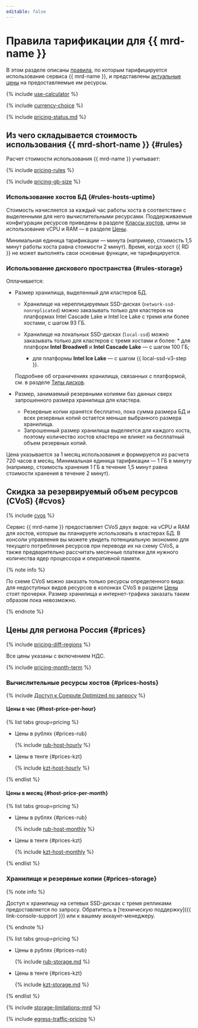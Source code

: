 ```yaml
---
editable: false
---
```


# Правила тарификации для {{ mrd-name }}

В этом разделе описаны [правила](#rules), по которым тарифицируется использование сервиса {{ mrd-name }}, и представлены [актуальные цены](#prices) на предоставляемые им ресурсы.

{% include [use-calculator](../_includes/pricing/use-calculator.md) %}

{% include [currency-choice](../_includes/pricing/currency-choice.md) %}

{% include [pricing-status.md](../_includes/mdb/pricing-status.md) %}

## Из чего складывается стоимость использования {{ mrd-short-name }} {#rules}

Расчет стоимости использования {{ mrd-name }} учитывает:

{% include [pricing-rules](../_includes/mdb/pricing-rules.md) %}

{% include [pricing-gb-size](../_includes/pricing-gb-size.md) %}

### Использование хостов БД {#rules-hosts-uptime}

Стоимость начисляется за каждый час работы хоста в соответствии с выделенными для него вычислительными ресурсами. Поддерживаемые конфигурации ресурсов приведены в разделе [Классы хостов](concepts/instance-types.md), цены за использование vCPU и RAM — в разделе [Цены](#prices).

Минимальная единица тарификации — минута (например, стоимость 1,5 минут работы хоста равна стоимости 2 минут). Время, когда хост {{ RD }} не может выполнять свои основные функции, не тарифицируется.

### Использование дискового пространства {#rules-storage}

Оплачивается:

* Размер хранилища, выделенный для кластеров БД.

    * Хранилище на нереплицируемых SSD-дисках (`network-ssd-nonreplicated`) можно заказывать только для кластеров на платформах Intel Cascade Lake и Intel Ice Lake с тремя или более хостами, с шагом 93 ГБ.

    * Хранилище на локальных SSD-дисках (`local-ssd`) можно заказывать только для кластеров с тремя хостами и более:
                * для платформ **Intel Broadwell** и **Intel Cascade Lake** — с шагом 100 ГБ;
        * для платформы **Intel Ice Lake** — с шагом {{ local-ssd-v3-step }}.

    Подробнее об ограничениях хранилища, связанных с платформой, см. в разделе [Типы дисков](./concepts/storage.md).

* Размер, занимаемый резервными копиями баз данных сверх запрошенного размера хранилища для кластера.

    * Резервные копии хранятся бесплатно, пока сумма размера БД и всех резервных копий остается меньше выбранного размера хранилища.
    * Запрошенный размер хранилища выделяется для каждого хоста, поэтому количество хостов кластера не влияет на бесплатный объем резервных копий.

Цена указывается за 1 месяц использования и формируется из расчета 720 часов в месяц. Минимальная единица тарификации — 1 ГБ в минуту (например, стоимость хранения 1 ГБ в течение 1,5 минут равна стоимости хранения в течение 2 минут).


## Скидка за резервируемый объем ресурсов (CVoS) {#cvos}

{% include [cvos](../_includes/mdb/cvos.md) %}

Сервис {{ mrd-name }} предоставляет CVoS двух видов: на vCPU и RAM для хостов, которые вы планируете использовать в кластерах БД. В консоли управления вы можете увидеть потенциальную экономию для текущего потребления ресурсов при переводе их на схему CVoS, а также предварительно рассчитать месячные платежи для нужного количества ядер процессора и оперативной памяти.

{% note info %}

По схеме CVoS можно заказать только ресурсы определенного вида: для недоступных видов ресурсов в колонках CVoS в разделе [Цены](#prices) стоят прочерки. Размер хранилища и интернет-трафика заказать таким образом пока невозможно.

{% endnote %}

## Цены для региона Россия {#prices}




{% include [pricing-diff-regions](../_includes/pricing-diff-regions.md) %}


Все цены указаны с включением НДС.



{% include [pricing-month-term](../_includes/mdb/pricing-month-term.md) %}

### Вычислительные ресурсы хостов {#prices-hosts}


{% include [Доступ к Compute Optimized по запросу](../_includes/mdb/note-compute-optimized-request.md) %}



#### Цены в час {#host-price-per-hour}


{% list tabs group=pricing %}

- Цены в рублях {#prices-rub}

  {% include [rub-host-hourly](../_pricing/managed-redis/rub-host-hourly.md) %}

- Цены в тенге {#prices-kzt}

  {% include [kzt-host-hourly](../_pricing/managed-redis/kzt-host-hourly.md) %}

{% endlist %}



#### Цены в месяц {#host-price-per-month}


{% list tabs group=pricing %}

- Цены в рублях {#prices-rub}

  {% include [rub-host-monthly](../_pricing/managed-redis/rub-host-monthly.md) %}

- Цены в тенге {#prices-kzt}

  {% include [kzt-host-monthly](../_pricing/managed-redis/kzt-host-monthly.md) %}

{% endlist %}





### Хранилище и резервные копии {#prices-storage}


{% note info %}

Доступ к хранилищу на сетевых SSD-дисках с тремя репликами предоставляется по запросу. Обратитесь в [техническую поддержку]({{ link-console-support }}) или к вашему аккаунт-менеджеру.

{% endnote %}



{% list tabs group=pricing %}

- Цены в рублях {#prices-rub}

  {% include [rub-storage.md](../_pricing/managed-redis/rub-storage.md) %}

- Цены в тенге {#prices-kzt}

  {% include [kzt-storage.md](../_pricing/managed-redis/kzt-storage.md) %}

{% endlist %}




{% include [storage-limitations-mrd](../_includes/mdb/mrd/storage-limitations-note.md) %}

{% include [egress-traffic-pricing](../_includes/egress-traffic-pricing.md) %}
